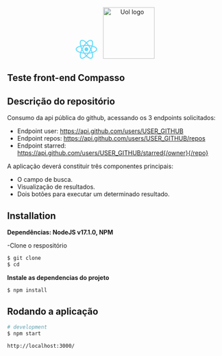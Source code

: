 <p align="center">
  <br>
  <a href="http://nestjs.com/" target="blank"><img src="data:image/svg+xml;base64,PHN2ZyB4bWxucz0iaHR0cDovL3d3dy53My5vcmcvMjAwMC9zdmciIHZpZXdCb3g9Ii0xMS41IC0xMC4yMzE3NCAyMyAyMC40NjM0OCI+CiAgPHRpdGxlPlJlYWN0IExvZ288L3RpdGxlPgogIDxjaXJjbGUgY3g9IjAiIGN5PSIwIiByPSIyLjA1IiBmaWxsPSIjNjFkYWZiIi8+CiAgPGcgc3Ryb2tlPSIjNjFkYWZiIiBzdHJva2Utd2lkdGg9IjEiIGZpbGw9Im5vbmUiPgogICAgPGVsbGlwc2Ugcng9IjExIiByeT0iNC4yIi8+CiAgICA8ZWxsaXBzZSByeD0iMTEiIHJ5PSI0LjIiIHRyYW5zZm9ybT0icm90YXRlKDYwKSIvPgogICAgPGVsbGlwc2Ugcng9IjExIiByeT0iNC4yIiB0cmFuc2Zvcm09InJvdGF0ZSgxMjApIi8+CiAgPC9nPgo8L3N2Zz4K" width="50" alt="React Logo" style="margin-right: 10px;" /></a>
  <a href="http://nestjs.com/" target="blank"><img src="https://logodownload.org/wp-content/uploads/2018/09/uol-logo-4-1.png" width="120" marin_left="10px" alt="Uol logo" /></a>
 
</p>


## Teste front-end Compasso

## Descrição do repositório
Consumo da api pública do github, acessando os 3 endpoints solicitados:

* Endpoint user: https://api.github.com/users/USER_GITHUB
* Endpoint repos: https://api.github.com/users/USER_GITHUB/repos
* Endpoint starred: https://api.github.com/users/USER_GITHUB/starred{/owner}{/repo}

A aplicação deverá constituir três componentes principais:

* O campo de busca.
* Visualização de resultados.
* Dois botões para executar um determinado resultado.

## Installation

**Dependências: NodeJS v17.1.0, NPM**

-Clone o respositório


```bash
$ git clone 
$ cd 
```

**Instale as dependencias do projeto**


```bash
$ npm install
```

## Rodando a aplicação

```bash
# development
$ npm start
```


```
http://localhost:3000/
```
